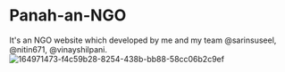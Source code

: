 # Panah-an-NGO
It's an NGO website which developed by me and my team @sarinsuseel, @nitin671, @vinayshilpani.![164971473-f4c59b28-8254-438b-bb88-58cc06b2c9ef](https://user-images.githubusercontent.com/103315208/165278339-f4da4383-b152-4300-ae5f-e5e8e2c032e8.png)

